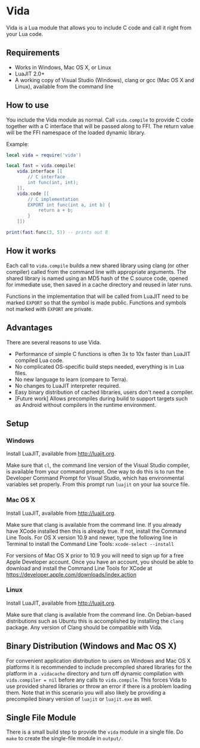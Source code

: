 # Vida

Vida is a Lua module that allows you to include C code and call it
right from your Lua code. 

## Requirements

* Works in Windows, Mac OS X, or Linux
* LuaJIT 2.0+
* A working copy of Visual Studio (Windows),
clang or gcc (Mac OS X and Linux), available from the command line

## How to use

You include the Vida module as normal. Call `vida.compile` to provide
C code together with a C interface that will be passed along to
FFI. The return value will be the FFI namespace of the loaded dynamic
library.

Example:

```lua
local vida = require('vida')

local fast = vida.compile(
    vida.interface [[
        // C interface
        int func(int, int);
    ]],
    vida.code [[
        // C implementation
        EXPORT int func(int a, int b) {
            return a + b;
        }
    ]])

print(fast.func(3, 5)) -- prints out 8
```

## How it works

Each call to `vida.compile` builds a new shared library using clang
(or other compiler) called from the command line with appropriate arguments.
The shared library is named using an MD5 hash of the C source code,
opened for immediate use, then saved in a cache directory and reused in
later runs.

Functions in the implementation that will be called from LuaJIT need to
be marked `EXPORT` so that the symbol is made public. Functions
and symbols not marked with `EXPORT` are private.

## Advantages

There are several reasons to use Vida. 

* Performance of simple C functions is often 3x to 10x faster than LuaJIT
compiled Lua code.
* No complicated OS-specific build steps needed, everything is in Lua files.
* No new language to learn (compare to Terra).
* No changes to LuaJIT interpreter required.
* Easy binary distribution of cached libraries, users don't need a compiler.
* [Future work] Allows precompiles during build to support targets
such as Android without compilers in the runtime environment.

## Setup

### Windows

Install LuaJIT, available from http://luajit.org.

Make sure that `cl`, the command line version of the Visual Studio compiler,
is available from your command prompt. One way to do this is to run the
Developer Command Prompt for Visual Studio, which has environmental
variables set properly. From this prompt run `luajit` on your lua source
file.

### Mac OS X

Install LuaJIT, available from http://luajit.org.

Make sure that clang is available from the command line. If you already
have XCode installed then this is already true. If not, install the Command Line
Tools. For OS X version 10.9 and newer, type the following line in Terminal
to install the Command Line Tools: `xcode-select --install`

For versions of Mac OS X prior to 10.9 you will need to sign up for a
free Apple Developer account. Once you have an account, you should be
able to download and install the Command Line Tools for XCode at
https://developer.apple.com/downloads/index.action

### Linux

Install LuaJIT, available from http://luajit.org.

Make sure that clang is available from the command line. On Debian-based
distributions such as Ubuntu this is accomplished by installing the ``clang``
package. Any version of Clang should be compatible with Vida.

## Binary Distribution (Windows and Mac OS X)

For convenient application distribution to users on Windows and Mac OS X platforms
it is recommended to include precompiled shared libraries for the platform
in a `.vidacache` directory and turn off dynamic compilation
with `vida.compiler = nil` before any calls to `vida.compile`. This
forces Vida to use provided shared libraries or throw an error if there
is a problem loading them. Note that in this scenario you will also
likely be providing a precompiled binary version of `luajit` or
`luajit.exe` as well.

## Single File Module

There is a small build step to provide the `vida` module in a single
file. Do `make` to create the single-file module in `output/`.
